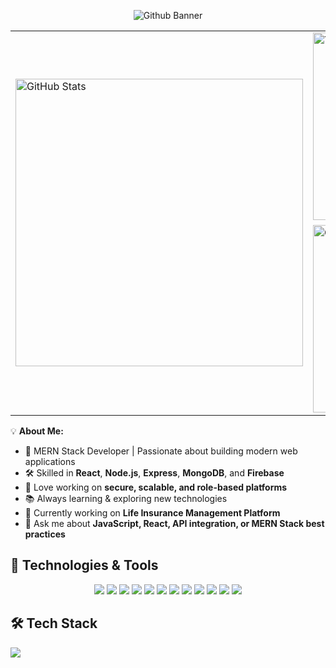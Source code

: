 

<p align="center">
  <img src="./github%20banner%20img.jpg" alt="Github Banner"/>
</p>

<!-- Side-by-side (desktop first), still scales down on narrow screens -->
<table align="center">
  <tr>
    <td>
      <img src="https://github-readme-stats.vercel.app/api?username=masud667&show_icons=true&theme=tokyonight" alt="GitHub Stats" width="460" style="max-width:100%;">
    </td>
    <td>
      <img src="https://github-readme-stats.vercel.app/api/top-langs/?username=masud667&layout=compact&theme=tokyonight" alt="Top Langs" width="300" style="max-width:100%;">
      <br/>
      <img src="https://streak-stats.demolab.com?user=masud667&theme=tokyonight&hide_border=true" alt="GitHub Streak" width="300" style="max-width:100%; margin-top:8px;">
    </td>
  </tr>
</table>


💡 **About Me:**
- 🚀 MERN Stack Developer | Passionate about building modern web applications
- 🛠 Skilled in **React**, **Node.js**, **Express**, **MongoDB**, and **Firebase**
- 🎯 Love working on **secure, scalable, and role-based platforms**
- 📚 Always learning & exploring new technologies
- 🌱 Currently working on **Life Insurance Management Platform**  
- 💬 Ask me about **JavaScript, React, API integration, or MERN Stack best practices**

## 🚀 Technologies & Tools

<p align="center">
  <img src="https://img.shields.io/badge/HTML5-E34F26?style=for-the-badge&logo=html5&logoColor=white" />
  <img src="https://img.shields.io/badge/CSS3-1572B6?style=for-the-badge&logo=css3&logoColor=white" />
  <img src="https://img.shields.io/badge/JavaScript-323330?style=for-the-badge&logo=javascript&logoColor=F7DF1E" />
  <img src="https://img.shields.io/badge/React-20232A?style=for-the-badge&logo=react&logoColor=61DAFB" />
  <img src="https://img.shields.io/badge/Node.js-43853D?style=for-the-badge&logo=node.js&logoColor=white" />
  <img src="https://img.shields.io/badge/Express.js-404D59?style=for-the-badge&logo=express&logoColor=white" />
  <img src="https://img.shields.io/badge/MongoDB-4EA94B?style=for-the-badge&logo=mongodb&logoColor=white" />
  <img src="https://img.shields.io/badge/Firebase-FFCA28?style=for-the-badge&logo=firebase&logoColor=black" />
  <img src="https://img.shields.io/badge/Tailwind_CSS-38B2AC?style=for-the-badge&logo=tailwind-css&logoColor=white" />
  <img src="https://img.shields.io/badge/Git-F05032?style=for-the-badge&logo=git&logoColor=white" />
  <img src="https://img.shields.io/badge/GitHub-181717?style=for-the-badge&logo=github&logoColor=white" />
  <img src="https://img.shields.io/badge/VS_Code-007ACC?style=for-the-badge&logo=visual-studio-code&logoColor=white" />
</p>

## 🛠 Tech Stack

<p>
  <img src="https://skillicons.dev/icons?i=react,nodejs,express,mongodb,firebase,tailwind,js,html,css,git,github,vscode" />
</p>

<!--
**masud667/masud667** is a ✨ _special_ ✨ repository because its `README.md` (this file) appears on your GitHub profile.

Here are some ideas to get you started:

- 🔭 I’m currently working on ...
- 🌱 I’m currently learning ...
- 👯 I’m looking to collaborate on ...
- 🤔 I’m looking for help with ...
- 💬 Ask me about ...
- 📫 How to reach me: ...
- 😄 Pronouns: ...
- ⚡ Fun fact: ...
-->
